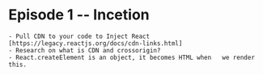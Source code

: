 # Episode 1 -- Incetion 
    - Pull CDN to your code to Inject React [https://legacy.reactjs.org/docs/cdn-links.html]
    - Research on what is CDN and crossorigin?
    - React.createElement is an object, it becomes HTML when   we render this.
